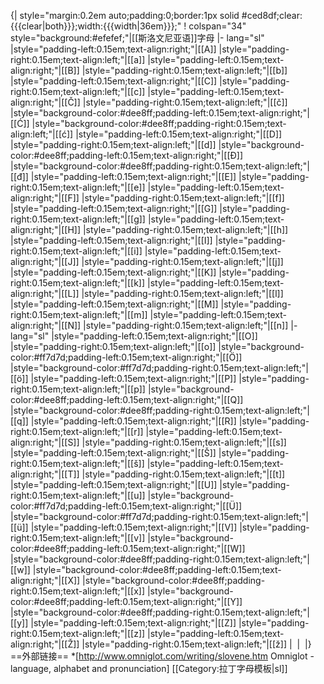 {| style="margin:0.2em auto;padding:0;border:1px solid #ced8df;clear:{{{clear|both}}};width:{{{width|36em}}};"
! colspan="34" style="background:#efefef;"|[[斯洛文尼亚语]]字母
|- lang="sl"
|style="padding-left:0.15em;text-align:right;"|[[A]]
|style="padding-right:0.15em;text-align:left;"|[[a]]
|style="padding-left:0.15em;text-align:right;"|[[B]]
|style="padding-right:0.15em;text-align:left;"|[[b]]
|style="padding-left:0.15em;text-align:right;"|[[C]]
|style="padding-right:0.15em;text-align:left;"|[[c]]
|style="padding-left:0.15em;text-align:right;"|[[Č]]
|style="padding-right:0.15em;text-align:left;"|[[č]]
|style="background-color:#dee8ff;padding-left:0.15em;text-align:right;"|[[Ć]]
|style="background-color:#dee8ff;padding-right:0.15em;text-align:left;"|[[ć]]
|style="padding-left:0.15em;text-align:right;"|[[D]]
|style="padding-right:0.15em;text-align:left;"|[[d]]
|style="background-color:#dee8ff;padding-left:0.15em;text-align:right;"|[[Đ]]
|style="background-color:#dee8ff;padding-right:0.15em;text-align:left;"|[[đ]]
|style="padding-left:0.15em;text-align:right;"|[[E]]
|style="padding-right:0.15em;text-align:left;"|[[e]]
|style="padding-left:0.15em;text-align:right;"|[[F]]
|style="padding-right:0.15em;text-align:left;"|[[f]]
|style="padding-left:0.15em;text-align:right;"|[[G]]
|style="padding-right:0.15em;text-align:left;"|[[g]]
|style="padding-left:0.15em;text-align:right;"|[[H]]
|style="padding-right:0.15em;text-align:left;"|[[h]]
|style="padding-left:0.15em;text-align:right;"|[[I]]
|style="padding-right:0.15em;text-align:left;"|[[i]]
|style="padding-left:0.15em;text-align:right;"|[[J]]
|style="padding-right:0.15em;text-align:left;"|[[j]]
|style="padding-left:0.15em;text-align:right;"|[[K]]
|style="padding-right:0.15em;text-align:left;"|[[k]]
|style="padding-left:0.15em;text-align:right;"|[[L]]
|style="padding-right:0.15em;text-align:left;"|[[l]]
|style="padding-left:0.15em;text-align:right;"|[[M]]
|style="padding-right:0.15em;text-align:left;"|[[m]]
|style="padding-left:0.15em;text-align:right;"|[[N]]
|style="padding-right:0.15em;text-align:left;"|[[n]]
|- lang="sl"
|style="padding-left:0.15em;text-align:right;"|[[O]]
|style="padding-right:0.15em;text-align:left;"|[[o]]
|style="background-color:#ff7d7d;padding-left:0.15em;text-align:right;"|[[Ö]]
|style="background-color:#ff7d7d;padding-right:0.15em;text-align:left;"|[[ö]]
|style="padding-left:0.15em;text-align:right;"|[[P]]
|style="padding-right:0.15em;text-align:left;"|[[p]]
|style="background-color:#dee8ff;padding-left:0.15em;text-align:right;"|[[Q]]
|style="background-color:#dee8ff;padding-right:0.15em;text-align:left;"|[[q]]
|style="padding-left:0.15em;text-align:right;"|[[R]]
|style="padding-right:0.15em;text-align:left;"|[[r]]
|style="padding-left:0.15em;text-align:right;"|[[S]]
|style="padding-right:0.15em;text-align:left;"|[[s]]
|style="padding-left:0.15em;text-align:right;"|[[Š]]
|style="padding-right:0.15em;text-align:left;"|[[š]]
|style="padding-left:0.15em;text-align:right;"|[[T]]
|style="padding-right:0.15em;text-align:left;"|[[t]]
|style="padding-left:0.15em;text-align:right;"|[[U]]
|style="padding-right:0.15em;text-align:left;"|[[u]]
|style="background-color:#ff7d7d;padding-left:0.15em;text-align:right;"|[[Ü]]
|style="background-color:#ff7d7d;padding-right:0.15em;text-align:left;"|[[ü]]
|style="padding-left:0.15em;text-align:right;"|[[V]]
|style="padding-right:0.15em;text-align:left;"|[[v]]
|style="background-color:#dee8ff;padding-left:0.15em;text-align:right;"|[[W]]
|style="background-color:#dee8ff;padding-right:0.15em;text-align:left;"|[[w]]
|style="background-color:#dee8ff;padding-left:0.15em;text-align:right;"|[[X]]
|style="background-color:#dee8ff;padding-right:0.15em;text-align:left;"|[[x]]
|style="background-color:#dee8ff;padding-left:0.15em;text-align:right;"|[[Y]]
|style="background-color:#dee8ff;padding-right:0.15em;text-align:left;"|[[y]]
|style="padding-left:0.15em;text-align:right;"|[[Z]]
|style="padding-right:0.15em;text-align:left;"|[[z]]
|style="padding-left:0.15em;text-align:right;"|[[Ž]]
|style="padding-right:0.15em;text-align:left;"|[[ž]]
|&nbsp;
|&nbsp;
|}<noinclude>
==外部链接==
*[http://www.omniglot.com/writing/slovene.htm Omniglot - language, alphabet and pronunciation]
[[Category:拉丁字母模板|sl]]
</noinclude>